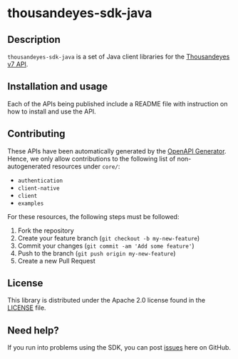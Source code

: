 # thousandeyes-sdk-java

## Description

`thousandeyes-sdk-java` is a set of Java client libraries for
the [Thousandeyes v7 API](https://developer.cisco.com/docs/thousandeyes/v7/).

## Installation and usage

Each of the APIs being published include a README file with instruction on how to install and use
the API.

## Contributing

These APIs have been automatically generated by
the [OpenAPI Generator](https://openapi-generator.tech/). Hence, we only allow contributions to the
following list of non-autogenerated resources under `core/`:

* `authentication`
* `client-native`
* `client`
* `examples`

For these resources, the following steps must be followed:

1. Fork the repository
2. Create your feature branch (`git checkout -b my-new-feature`)
3. Commit your changes (`git commit -am 'Add some feature'`)
4. Push to the branch (`git push origin my-new-feature`)
5. Create a new Pull Request

## License

This library is distributed under the Apache 2.0 license found in the [LICENSE](/LICENSE) file.

## Need help?

If you run into problems using the SDK, you can
post [issues](https://github.com/thousandeyes/thousandeyes-sdk-java/issues) here on GitHub.
